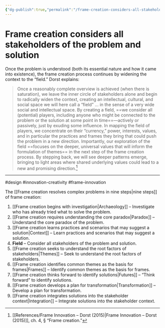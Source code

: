 ```yaml
---
{"dg-publish":true,"permalink":"/frame-creation-considers-all-stakeholders-of-the-problem-and-solution/"}
---
```



# Frame creation considers all stakeholders of the problem and solution

Once the problem is understood (both its essential nature and how it came into existence), the frame creation process continues by widening the context to the “field.” Dorst explains: 

> Once a reasonably complete overview is achieved (when there is saturation), we leave the inner circle of stakeholders alone and begin to radically widen the context, creating an intellectual, cultural, and social space we will here call a “field” … in the sense of a very wide social and intellectual space. By creating a field, ==we consider all (potential) players, including anyone who might be connected to the problem or the solution at some point in time==—actively or passively, just by exuding some influence. In mapping the field of players, we concentrate on their “currency,” power, interests, values, and in particular the practices and frames they bring that could push the problem in a new direction. Importantly, our exploration of the field ==focuses on the deeper, universal values that will inform the formulation of themes== in the next step of the frame creation process. By stepping back, we will see deeper patterns emerge, bringing to light areas where shared underlying values could lead to a new and promising direction.[^1]

---
#design #innovation-creativity #frame-innovation 

The [[Frame creation resolves complex problems in nine steps\|nine steps]] of frame creation:
1. [[Frame creation begins with investigation\|Archaeology]] – Investigate who has already tried what to solve the problem.
2. [[Frame creation requires understanding the core paradox\|Paradox]] – Understand the core paradox of the problem.
3. [[Frame creation learns practices and scenarios that may suggest a solution\|Context]] – Learn practices and scenarios that may suggest a solution.
4. **Field** – Consider all stakeholders of the problem and solution.
5. [[Frame creation seeks to understand the root factors of stakeholders\|Themes]] – Seek to understand the root factors of stakeholders.
6. [[Frame creation identifies common themes as the basis for frames\|Frames]] – Identify common themes as the basis for frames.
7. [[Frame creation thinks forward to identify solutions\|Futures]] – “Think forward” to identify solutions.
8. [[Frame creation develops a plan for transformation\|Transformation]] – Develop a plan for transformation.
9. [[Frame creation integrates solutions into the stakeholder context\|Integration]] – Integrate solutions into the stakeholder context.

[^1]: [[References/Frame Innovation – Dorst (2015)\|Frame Innovation – Dorst (2015)]], ch. 4, § “Frame creation.”